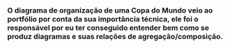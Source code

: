### O diagrama de organização de uma Copa do Mundo veio ao portfólio por conta da sua importância técnica, ele foi o responsável por eu ter conseguido entender bem como se produz diagramas e suas relações de agregação/composição.
